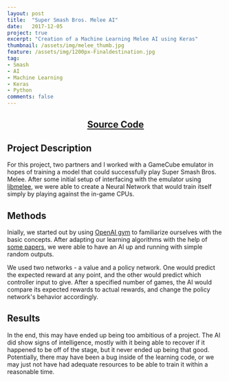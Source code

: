 ```yaml
---
layout: post
title:  "Super Smash Bros. Melee AI"
date:   2017-12-05
project: true
excerpt: "Creation of a Machine Learning Melee AI using Keras"
thumbnail: /assets/img/melee_thumb.jpg
feature: /assets/img/1200px-Finaldestination.jpg
tag:
- Smash
- AI
- Machine Learning
- Keras
- Python
comments: false
---
```

<center><h2><a href="https://github.com/CVaranese/SteveTheBot">Source Code</a></h2></center>

## Project Description

For this project, two partners and I worked with a GameCube emulator in hopes of training a model that could
successfully play Super Smash Bros. Melee. After some initial setup of interfacing with the emulator using 
[libmelee](https://github.com/altf4/libmelee), we were able to create a Neural Network that would train itself simply
by playing against the in-game CPUs.

## Methods

Inially, we started out by using [OpenAI gym](https://gym.openai.com/) to familiarize ourselves with the basic concepts.
After adapting our learning algorithms with the help of [some papers](http://proceedings.mlr.press/v48/mniha16.pdf),
we were able to have an AI up and running with simple random outputs.

We used two networks - a value and a policy network. One would predict the expected reward at any point, and the other would
predict which controller input to give. After a specified number of games, the AI would compare its expected rewards to actual
rewards, and change the policy network's behavior accordingly.

## Results

In the end, this may have ended up being too ambitious of a project. The AI did show signs of intelligence, mostly with it
being able to recover if it happened to be off of the stage, but it never ended up being that good. Potentially, there may
have been a bug inside of the learning code, or we may just not have had adequate resources to be able to train it within a
reasonable time.

